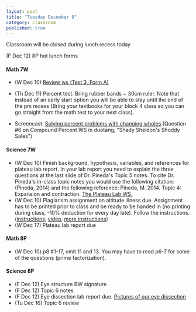 ```yaml
---
layout: post
title: "Tuesday December 9"
category: classroom
published: true
---
```

Classroom will be closed during lunch recess today

(F Dec 12) 8P hot lunch forms

#### Math 7W
* (W Dec 10) [Review ws (Test 3, Form A)](https://www.dropbox.com/s/r6pyutpsp2jyapq/Review%202.pdf?dl=0)
* (Th Dec 11) Percent test. Bring rubber bands + 30cm ruler. Note that instead of an early start option you will be able to stay until the end of the pm recess (Bring your textbooks for your block 4 class so you can go straight from the math test to your next class).

* Screencast: <a href="https://www.youtube.com/watch?v=OkUkFziR3Cc">Solving percent problems with changing wholes</a> (Question #6 on Compound Percent WS in duotang, "Shady Sheldon's Shoddy Sales")

#### Science 7W
* (W Dec 10) Finish background, hypothesis, variables, and references for plateau lab report. In your lab report you need to explain the three questions at the last slide of Dr. Pineda's Topic 5 notes. To cite Dr. Pineda's in-class topic notes you would use the following citation: (Pineda, 2014) and the following reference: Pineda, M. 2014. Topic 4: Expansion and contraction. [The Plateau Lab WS.](https://www.dropbox.com/s/de14antfhdohb16/The%20Plateau%20Problem%20lab%20outline.pdf?dl=0)
* (W Dec 10) Plagiarism assignment on altitude illness due. Assignment has to be printed prior to class and be ready to be handed in (no printing during class, -10% deduction for every day late). Follow the instructions. ([instructions](https://www.dropbox.com/s/1itp2t9bc6txllf/Plagiarism%20Assignment%20on%20altitude%20illness.pdf?dl=0), [video](http://youtu.be/KUPNCBQw4o0), [more instructions](https://www.dropbox.com/s/372smqdc3lqz683/Instructions%20for%20finishing%20plagiarism%20assignment.pdf?dl=0))
* (W Dec 17) Plateau lab report due

#### Math 8P
* (W Dec 10) p8 #1-17, omit 11 and 13. You may have to read p6-7 for some of the questions (prime factorization).

#### Science 8P
* (F Dec 12) Eye structure BW signature
* (F Dec 12) Topic 6 notes
* (F Dec 12) Eye dissection lab report due. [Pictures of our eye dissection](https://www.dropbox.com/sh/haaeuu7lnuvb0yu/AAAI6Mawuharq0b5p9m7t3m8a?dl=0)
* (Tu Dec 16) Topic 6 review

